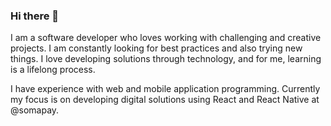 ### Hi there 👋

I am a software developer who loves working with challenging and creative projects. I am constantly looking for best practices and also trying new things. I love developing solutions through technology, and for me, learning is a lifelong process.

I have experience with web and mobile application programming. Currently my focus is on developing digital solutions using React and React Native at @somapay.
